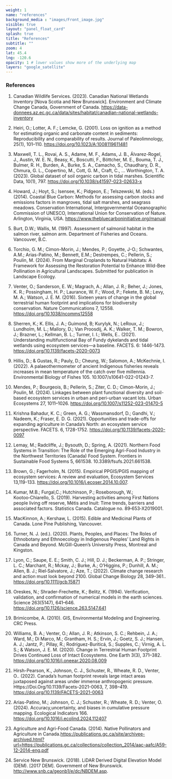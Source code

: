 ```yaml
---
weight: 1
name: "references"
background_media : "images/Front_image.jpg" 
visible: true
layout: "panel_float_card"
splash: true
title: "References"
subtitle: ""
zoom: 4
lat: 45.4
lng: -120.6
opacity: 1 # lower values show more of the underlying map
layers: "google_satellite"
---
```



### References


<!-- Brittney 
1. Canadian Wildlife Services. (2023). Canadian National Wetlands Inventory [Nova Scotia and New Brunswick]. Environment and Climate Change Canada. https://data-donnees.az.ec.gc.ca/data/sites/habitat/canadian-national-wetlands-inventory 

2. Heiri, O., Lotter, A. F., & Lemcke, G. (2001). Loss on ignition as a method for estimating organic and carbonate content in sediments: Reproducibility and comparability of results. Journal of Paleolimnology, 25(1), 101–110. https://doi.org/10.1023/A:1008119611481

3. Maxwell, T. L., Rovai, A. S., Adame, M. F., Adams, J. B., Álvarez-Rogel, J., Austin, W. E. N., Beasy, K., Boscutti, F., Böttcher, M. E., Bouma, T. J., Bulmer, R. H., Burden, A., Burke, S. A., Camacho, S., Chaudhary, D. R., Chmura, G. L., Copertino, M., Cott, G. M., Craft, C., … Worthington, T. A. (2023). Global dataset of soil organic carbon in tidal marshes. Scientific Data, 10(1), 797. https://doi.org/10.1038/s41597-023-02633-x 

4. Howard, J., Hoyt, S., Isensee, K., Pidgeon, E., Telszewski, M. (eds.) (2014). Coastal Blue Carbon: Methods for assessing carbon stocks and emissions factors in mangroves, tidal salt marshes, and seagrass meadows. Conservation International, Intergovernmental Oceanographic Commission of UNESCO, International Union for Conservation of Nature. Arlington, Virginia, USA. https://www.thebluecarboninitiative.org/manual

5. Burt DW and Wallis M. 1997. Assessment of salmonid habitat in the salmon river, salmon arm. Department of Fisheries and Oceans. Vancouver, B.C. 

<!-- Gabriela
6. Torchio, G. M.; Cimon-Morin, J.; Mendes, P.; Goyette, J-O.; Schwantes, A.M.; Arias-Patino, M.; Bennett, E.M.; Destrempes, C.; Pellerin, S.  and Poulin, M. From Marginal Croplands to Natural Habitats: A Framework for Assessing the Restoration Potential to Enhance Wild-Bee Pollination in Agricultural Landscapes. Submitted for publication.

<!-- Peter M

7. Venter, O., Sanderson, E.W., Magrach, A., Allan, J.R., Beher, J., Jones, K.R., Possingham, H.P., Laurance, W.F., Wood, P., Fekete, B.M., Levy, M.A., Watson, J.E.M., 2016. Sixteen years of change in the global terrestrial human footprint and implications for biodiversity conservation. Nature Communications 7, 12558.. https://doi.org/10.1038/ncomms12558

8. Sherren, K., K. Ellis, J. A. Guimond, B, Kurylyk, N. LeRoux, J. Lundholm, M. L. Mallory, D. van Proosdij, A. K. Walker, T. M. Bowron, J. Brazner, L. Kellman, B. L. Turner II, and E. Wells. Understanding multifunctional Bay of Fundy dykelands and tidal wetlands using ecosystem services—a baseline. FACETS. 6(): 1446-1473. https://doi.org/10.1139/facets-2020-0073

9. Hillis, Dylan & Gustas, Robert & Pauly, Daniel & Cheung, William & Salomon, Anne & McKechnie, Iain. (2022). A palaeothermometer of ancient Indigenous fisheries reveals increases in mean temperature of the catch over five millennia. Environmental Biology of Fishes. 105. 10.1007/s10641-022-01243-7.

10. Mendes, P., Bourgeois, B., Pellerin, S. et al. Linkages between plant functional diversity and soil-based ecosystem services in urban and peri-urban vacant lots. Urban Ecosyst (2024). https://doi.org/10.1007/s11252-023-01470-5

11. Krishna Bahadur KC, Arthur Gill Green, Dan Wassmansdorf, Vivek Gandhi, Khurram Nadeem, and Evan D.G. Fraser. Opportunities and trade-offs for expanding agriculture in Canada’s North: an ecosystem service perspective. FACETS. 6(): 1728-1752. https://doi.org/10.1139/facets-2020-0097

12. Lemay, Margaret & Radcliffe, Josalyn & Bysouth, David & Spring, Andrew. (2021). Northern Food Systems in Transition: The Role of the Emerging Agri-Food Industry in the Northwest Territories (Canada) Food System. Frontiers in Sustainable Food Systems. 5. 661538. 10.3389/fsufs.2021.661538.

13. Brown, G., and N. Fagerholm, 2015. Empirical PPGIS/PGIS mapping of ecosystem services: A review and evaluation, Ecosystem Services 13,119-133, https://doi.org/10.1016/j.ecoser.2014.10.007.

14. Kumar, M.B., C. Furgal, P. Hutchinson, W. Roseborough and S. Kootoo‑Chiarello. 2019. Harvesting activities among First Nations people living off reserve, Métis and Inuit: Time trends, barriers and associated factors. Statistics Canada. Catalogue no. 89‑653‑X2019001.

15. MacKinnon, A, and L. Kershaw. 2015. Edible and Medicinal Plants of Canada. Lone Pine Publishing, Vancouver.

16. Turner, N.J. (ed.) 2020. Plants, Peoples, and Places: The Roles of Ethnobotany and Ethnoecology in Indigenous Peoples’ Land Rights in Canada and Beyond. McGill-Queen’s University Press, Montreal and Kingston.

17. Lyon, C., Saupe, E.E., Smith, C.J., Hill, D.J., Beckerman, A.P., Stringer, L.C., Marchant, R., Mckay, J., Burke, A., O’Higgins, P., Dunhill, A.M., Allen, B.J., Riel‐Salvatore, J., Aze, T., 2022. Climate change research and action must look beyond 2100. Global Change Biology 28, 349–361.. https://doi.org/10.1111/gcb.15871

<!-- Miguel

<!-- Tourigny, E.D., 2020. Maintaining Traditions: Food and Identity among Early Immigrants to Upper Canada. Historical Archaeology 54, 354–374.. https://doi.org/10.1007/s41636-020-00237-5 

18. Oreskes, N., Shrader-Frechette, K., & Belitz, K. (1994). Verification, validation, and confirmation of numerical models in the earth sciences. Science, 263(5147), 641–646. https://doi.org/10.1126/science.263.5147.641

19. Brimicombe, A. (2010). GIS, Environmental Modeling and Engineering. CRC Press.

20. Williams, B. A., Venter, O., Allan, J. R., Atkinson, S. C., Rehbein, J. A., Ward, M., Di Marco, M., Grantham, H. S., Ervin, J., Goetz, S. J., Hansen, A. J., Jantz, P., Pillay, R., Rodríguez-Buriticá, S., Supples, C., Virnig, A. L. S., & Watson, J. E. M. (2020). Change in Terrestrial Human Footprint Drives Continued Loss of Intact Ecosystems. One Earth, 3(3), 371–382. https://doi.org/10.1016/j.oneear.2020.08.009

21. Hirsh-Pearson, K., Johnson, C. J., Schuster, R., Wheate, R. D., Venter, O., & Hirsh, K. (2022). Canada’s human footprint reveals large intact areas juxtaposed against areas under immense anthropogenic pressure. Https://Doi.Org/10.1139/Facets-2021-0063, 7, 398–419. https://doi.org/10.1139/FACETS-2021-0063

<!-- Woolmer, G., Trombulak, S. C., Ray, J. C., Doran, P. J., Anderson, M. G., Baldwin, R. F., Morgan, A., &    Sanderson, E. W. (2008). Rescaling the Human Footprint: A tool for conservation planning at an ecoregional scale. Landscape and Urban Planning, 87(1), 42–53. https://doi.org/10.1016/j.landurbplan.2008.04.005 -->  

1. Canadian Wildlife Services. (2023). Canadian National Wetlands Inventory [Nova Scotia and New Brunswick]. Environment and Climate Change Canada, Government of Canada. https://data-donnees.az.ec.gc.ca/data/sites/habitat/canadian-national-wetlands-inventory

2. Heiri, O.; Lotter, A. F.; Lemcke, G. (2001). Loss on ignition as a method for estimating organic and carbonate content in sediments: Reproducibility and comparability of results. Journal of Paleolimnology, 25(1), 101–110. https://doi.org/10.1023/A:1008119611481

3. Maxwell, T. L., Rovai, A. S., Adame, M. F., Adams, J. B., Álvarez-Rogel, J., Austin, W. E. N., Beasy, K., Boscutti, F., Böttcher, M. E., Bouma, T. J., Bulmer, R. H., Burden, A., Burke, S. A., Camacho, S., Chaudhary, D. R., Chmura, G. L., Copertino, M., Cott, G. M., Craft, C., … Worthington, T. A. (2023). Global dataset of soil organic carbon in tidal marshes. Scientific Data, 10(1), 797. https://doi.org/10.1038/s41597-023-02633-x

4. Howard, J.; Hoyt, S.; Isensee, K.; Pidgeon, E.; Telszewski, M. (eds.) (2014). Coastal Blue Carbon: Methods for assessing carbon stocks and emissions factors in mangroves, tidal salt marshes, and seagrass meadows. Conservation International, Intergovernmental Oceanographic Commission of UNESCO, International Union for Conservation of Nature. Arlington, Virginia, USA. https://www.thebluecarboninitiative.org/manual

5. Burt, D.W.; Wallis, M. (1997). Assessment of salmonid habitat in the salmon river, salmon arm. Department of Fisheries and Oceans. Vancouver, B.C.

6. Torchio, G. M.; Cimon-Morin, J.; Mendes, P.; Goyette, J-O.; Schwantes, A.M.; Arias-Patino, M.; Bennett, E.M.; Destrempes, C.; Pellerin, S.; Poulin, M. (2024). From Marginal Croplands to Natural Habitats: A Framework for Assessing the Restoration Potential to Enhance Wild-Bee Pollination in Agricultural Landscapes. Submitted for publication in Landscape Ecology.

7. Venter, O.; Sanderson, E. W.; Magrach, A.; Allan, J. R.; Beher, J.; Jones, K. R.; Possingham, H. P.; Laurance, W. F.; Wood, P.; Fekete, B. M.; Levy, M. A.; Watson, J. E. M. (2016). Sixteen years of change in the global terrestrial human footprint and implications for biodiversity conservation. Nature Communications 7, 12558. https://doi.org/10.1038/ncomms12558

8. Sherren, K.; K. Ellis, J. A.; Guimond, B; Kurylyk, N.; LeRoux, J.; Lundholm, M. L.; Mallory, D.; Van Proosdij, A. K.; Walker, T. M.; Bowron, J.; Brazner, L.; Kellman, B. L.; Turner, I. I.; Wells, E.. (2021). Understanding multifunctional Bay of Fundy dykelands and tidal wetlands using ecosystem services—a baseline. FACETS. 6: 1446-1473. https://doi.org/10.1139/facets-2020-0073

9. Hillis, D.; & Gustas, R.; Pauly, D.; Cheung, W.; Salomon, A.;  McKechnie, I. (2022). A palaeothermometer of ancient Indigenous fisheries reveals increases in mean temperature of the catch over five millennia. Environmental Biology of Fishes 105. 10.1007/s10641-022-01243-7.

10. Mendes, P.; Bourgeois, B.; Pellerin, S.; Ziter, C. D.; Cimon-Morin, J.; Poulin, M. (2024). Linkages between plant functional diversity and soil-based ecosystem services in urban and peri-urban vacant lots. Urban Ecosystems 27, 1011–1026. https://doi.org/10.1007/s11252-023-01470-5

11. Krishna Bahadur, K. C.; Green, A. G.; Wassmansdorf, D.; Gandhi, V.; Nadeem, K.; Fraser, E. D. G. (2021). Opportunities and trade-offs for expanding agriculture in Canada’s North: an ecosystem service perspective. FACETS. 6, 1728-1752. https://doi.org/10.1139/facets-2020-0097

12. Lemay, M.; Radcliffe, J.; Bysouth, D.; Spring, A. (2021). Northern Food Systems in Transition: The Role of the Emerging Agri-Food Industry in the Northwest Territories (Canada) Food System. Frontiers in Sustainable Food Systems 5, 661538. 10.3389/fsufs.2021.661538.

13. Brown, G.; Fagerholm, N. (2015). Empirical PPGIS/PGIS mapping of ecosystem services: A review and evaluation, Ecosystem Services 13,119-133. https://doi.org/10.1016/j.ecoser.2014.10.007.

14. Kumar, M.B.;  Furgal,C.;  Hutchinson, P.;  Roseborough, W.; Kootoo‑Chiarello, S.  (2019). Harvesting activities among First Nations people living off reserve, Métis and Inuit: Time trends, barriers and associated factors. Statistics Canada. Catalogue no. 89‑653‑X2019001.

15. MacKinnon, A.; Kershaw, L. (2015). Edible and Medicinal Plants of Canada. Lone Pine Publishing, Vancouver.

16. Turner, N. J. (ed.). (2020). Plants, Peoples, and Places: The Roles of Ethnobotany and Ethnoecology in Indigenous Peoples’ Land Rights in Canada and Beyond. McGill-Queen’s University Press, Montreal and Kingston.

17. Lyon, C.; Saupe, E. E.; Smith, C. J.; Hill, D. J.; Beckerman, A. P.; Stringer, L. C.; Marchant, R.; Mckay, J.; Burke, A.; O’Higgins, P.; Dunhill, A. M.; Allen, B. J.; Riel‐Salvatore, J.; Aze, T.; (2022). Climate change research and action must look beyond 2100. Global Change Biology 28, 349–361.. https://doi.org/10.1111/gcb.15871

18. Oreskes, N.; Shrader-Frechette, K.; Belitz, K. (1994). Verification, validation, and confirmation of numerical models in the earth sciences. Science 263(5147), 641–646. https://doi.org/10.1126/science.263.5147.641

19. Brimicombe, A. (2010). GIS, Environmental Modeling and Engineering. CRC Press.

20. Williams, B. A.; Venter, O.; Allan, J. R.; Atkinson, S. C.; Rehbein, J. A.; Ward, M.; Di Marco, M.; Grantham, H. S.; Ervin, J.; Goetz, S. J.; Hansen, A. J.; Jantz, P.; Pillay, R.; Rodríguez-Buriticá, S.; Supples, C.; Virnig, A. L. S.; & Watson, J. E. M. (2020). Change in Terrestrial Human Footprint Drives Continued Loss of Intact Ecosystems. One Earth 3(3), 371–382. https://doi.org/10.1016/j.oneear.2020.08.009

21. Hirsh-Pearson, K., Johnson, C. J., Schuster, R., Wheate, R. D., Venter, O.. (2022). Canada’s human footprint reveals large intact areas juxtaposed against areas under immense anthropogenic pressure. Https://Doi.Org/10.1139/Facets-2021-0063, 7, 398–419. https://doi.org/10.1139/FACETS-2021-0063

22. Arias-Patino, M.; Johnson, C. J.; Schuster, R.; Wheate, R. D.; Venter, O. (2024). Accuracy,uncertainty, and biases in cumulative pressure mapping. Ecological Indicators 166. https://doi.org/10.1016/j.ecolind.2024.112407

23. Agriculture and Agri-Food Canada. (2014). Native Pollinators and Agriculture in Canada.https://publications.gc.ca/site/archivee-archived.html?url=https://publications.gc.ca/collections/collection_2014/aac-aafc/A59-12-2014-eng.pdf

24. Service New Brunswick. (2018). LiDAR Derived Digital Elevation Model (DEM). [2017 DEM]. Government of New Brunswick. http://www.snb.ca/geonb1/e/dc/NBDEM.asp.
